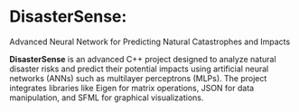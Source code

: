 # DisasterSense: 
Advanced Neural Network for Predicting Natural Catastrophes and Impacts

**DisasterSense** is an advanced C++ project designed to analyze natural disaster risks and predict their potential impacts using artificial neural networks (ANNs) such as multilayer perceptrons (MLPs). The project integrates libraries like Eigen for matrix operations, JSON for data manipulation, and SFML for graphical visualizations.
